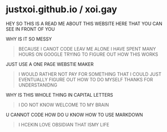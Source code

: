 # justxoi.github.io / xoi.gay

HEY SO THIS IS A READ ME ABOUT THIS WEBSITE HERE THAT YOU CAN SEE IN FRONT OF YOU

WHY IS IT SO MESSY

> BECAUSE I CANOT CODE LEAV ME ALONE
> I HAVE SPENT MANY HOURS ON GOOGLE TRYING TO FIGURE OUT HOW THIS WORKS

JUST USE A ONE PAGE WEBSTIE MAKER
> I WOULD RATHER NOT PAY FOR SOMETHING THAT I COULD JUST EVENTUALLY FIGURE OUT HOW TO DO MYSELF THANKS FOR UNDERSTANIDNG

WHY IS THIS WHOLE THING IN CAPITAL LETTERS
> I DO NOT KNOW WELCOME TO MY BRAIN

U CANNOT CODE HOW DO U KNOW HOW TO USE MARKDOWN
> I HCEKIN LOVE OBSIDIAN THAT ISMY LIFE
